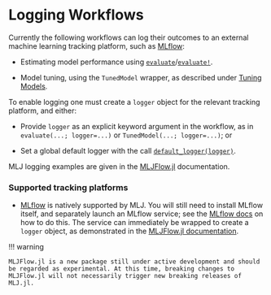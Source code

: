 # Logging Workflows

Currently the following workflows can log their outcomes to an external machine learning
tracking platform, such as [MLflow](https://mlflow.org):

- Estimating model performance using [`evaluate`](@ref)/[`evaluate!`](@ref).

- Model tuning, using the `TunedModel` wrapper, as described under [Tuning Models](@ref).

To enable logging one must create a `logger` object for the relevant tracking platform,
and either:

- Provide `logger` as an explicit keyword argument in the workflow, as in `evaluate(...;
  logger=...)` or `TunedModel(...; logger=...)`; or

- Set a global default logger with the call [`default_logger(logger)`](@ref).

MLJ logging examples are given in the [MLJFlow.jl](https://github.com/JuliaAI/MLJFlow.jl)
documentation.


### Supported tracking platforms

- [MLflow](https://mlflow.org) is natively supported by MLJ. You will still need to
  install MLflow itself, and separately launch an MLflow service; see the [MLflow
  docs](https://mlflow.org) on how to do this. The service can immediately be wrapped
  to create a `logger` object, as demonstrated in the [MLJFlow.jl
  documentation](https://github.com/JuliaAI/MLJFlow.jl).


!!! warning

    MLJFlow.jl is a new package still under active development and should be regarded as experimental. At this time, breaking changes to MLJFlow.jl will not necessarily trigger new breaking releases of MLJ.jl.

